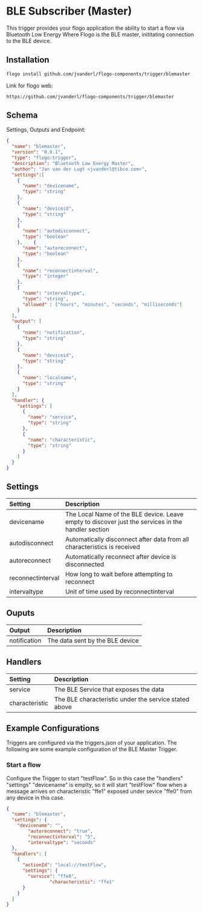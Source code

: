 # BLE Subscriber (Master)
This trigger provides your flogo application the ability to start a flow via Bluetooth Low Energy
Where Flogo is the BLE master, inititating connection to the BLE device.

## Installation

```bash
flogo install github.com/jvanderl/flogo-components/trigger/blemaster
```
Link for flogo web:
```
https://github.com/jvanderl/flogo-components/trigger/blemaster
```

## Schema
Settings, Outputs and Endpoint:

```json
{
  "name": "blemaster",
  "version": "0.0.1",
  "type": "flogo:trigger",
  "description": "Bluetooth Low Energy Master",
  "author": "Jan van der Lugt <jvanderl@tibco.com>",
  "settings":[
    {
      "name": "devicename",
      "type": "string"
    },
    {
      "name": "deviceid",
      "type": "string"
    },
    {
      "name": "autodisconnect",
      "type": "boolean"
    },    {
      "name": "autoreconnect",
      "type": "boolean"
    },
    {
      "name": "reconnectinterval",
      "type": "integer"
    },
    {
      "name": "intervaltype",
      "type": "string",
      "allowed" : ["hours", "minutes", "seconds", "milliseconds"]
    }
  ],
  "output": [
    {
      "name": "notification",
      "type": "string"
    },
    {
      "name": "deviceid",
      "type": "string"
    },
    {
      "name": "localname",
      "type": "string"
    }
  ],
  "handler": {
    "settings": [
      {
        "name": "service",
        "type": "string"
      },
      {
        "name": "characteristic",
        "type": "string"
      }
    ]
  }
}
```
## Settings
| Setting   | Description    |
|:----------|:---------------|
| devicename    | The Local Name of the BLE device. Leave empty to discover just the services in the handler section |
| autodisconnect     | Automatically disconnect after data from all characteristics is received   |
| autoreconnect     | Automatically reconnect after device is disconnected   |
| reconnectinterval | How long to wait before attempting to reconnect |
| intervaltype      | Unit of time used by reconnectinterval |

## Ouputs
| Output   | Description    |
|:----------|:---------------|
| notification    | The data sent by the BLE device |

## Handlers
| Setting   | Description    |
|:----------|:---------------|
| service | The BLE Service that exposes the data |
| characteristic | The BLE characteristic under the service stated above |

## Example Configurations

Triggers are configured via the triggers.json of your application. The following are some example configuration of the BLE Master Trigger.

### Start a flow
Configure the Trigger to start "testFlow". So in this case the "handlers" "settings" "devicename" is emplty, so it will start "testFlow" flow when a message arrives on characteristic "ffe1" exposed under sevice "ffe0" from any device in this case.

```json
{
  "name": "blemaster",
  "settings": {
    "devicename": "",
		"autoreconnect": "true",
		"reconnectinterval": "5",
		"intervaltype": "seconds"
  },
  "handlers": [
    {
      "actionId": "local://testFlow",
      "settings": {
        "service": "ffe0",
				"characteristic": "ffe1"
      }
    }
  ]
}
```
